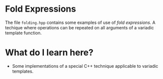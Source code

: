 # Fold Expressions #
The file `folding.hpp` contains some examples of use of *fold expressions*. A techique where operations can be repeated on all arguments of a 
variadic template function.

# What do I learn here? #
- Some implementations of a special C++ technique applicable to variadic templates. 